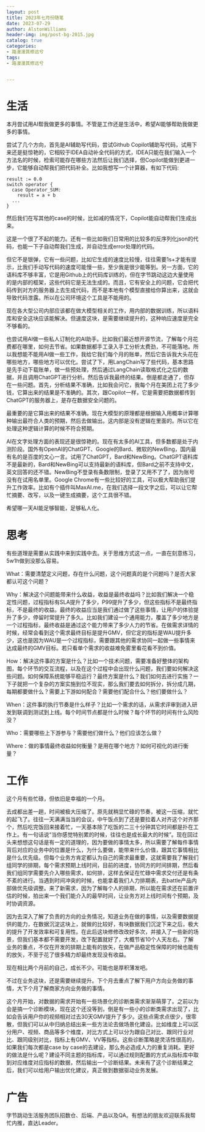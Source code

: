 ```yaml
---
layout: post
title: 2023年七月份随笔
date: 2023-07-29
author: AlstonWilliams
header-img: img/post-bg-2015.jpg
catalog: true
categories:
- 路漫漫其修远兮
tags:
- 路漫漫其修远兮


---
```


# 生活

本月尝试用AI帮我做更多的事情。不管是工作还是生活中，希望AI能够帮助我做更多的事情。

尝试了几个方向，首先是AI辅助写代码，尝试Github Copilot辅助写代码，试用下来还是挺惊艳的，它相较于IDEA自动补全代码的方式，IDEA只能在我们输入一个方法名的时候，检索可能存在哪些方法然后让我们选择，但Copilot能做到更进一步，它能够自动帮我们把代码补全。比如我想写一个计算器，有如下代码:

````
result := 0.0
switch operator {
  case Operator_SUM:
    result = a + b
  ...
}
````

然后我们在写其他的case的时候，比如减的情况下，Copilot能自动帮我们生成出来。

这是一个很了不起的能力。还有一些比如我们日常用的比较多的反序列化json的代码，也能一下子自动帮我们生成，并自动生成error处理的代码。

但它不是银弹，它有一些问题，比如它生成的速度比较慢，往往需要1s+才能有提示，比我们手动写代码的速度可能慢一些，至少我是很少能等到。另一方面，它的语料库不够丰富，它是用Github上的代码库训练的，但在字节跳动这边大量使用的是内部的框架，这些代码它是无法生成的。而且，它有安全上的问题，它会把代码传到对方的服务器上去生成代码，而不是本地有个模型直接给你算出来，这就会导致代码泄露。所以在公司环境这个工具是不能用的。

现在各大型公司内部应该都在做大模型相关的工作，用内部的数据训练，所以语料库和安全这块应该能解决。但速度这块，是需要继续提升的，这种响应速度是完全不够看的。

也尝试用AI做一些私人订制化的AI助手。比如我们最近想开源节流，了解每个月花费都在哪里，如何去节省。如果数据都手工录入手工分析太费劲，不可能落地。所以我想能不能用AI做一些工作，我给它我们每个月的账单，然后它告诉我大头花在哪些地方，哪些地方可以优化。尝试了下，用LangChain写了些代码，基本思路是先手动下载账单，做一些预处理，然后通过LangChain读取格式化之后的数据，并且调用ChatGPT进行分析。然后告诉我最终的结果。倒是都走通了，但存在一些问题。首先，分析结果不准确，比如我会问它，我每个月在美团上花了多少钱，它算出来的结果是不准确的。其次，跟Copilot一样，它是需要把数据都传到ChatGPT的服务器上，是存在数据安全问题的。

最重要的是它算出来的结果不准确。现在大模型的原理都是根据输入用概率计算哪种输出最符合人类的预期，然后去做输出。这内部是没有逻辑在里面的。所以它在处理这种逻辑计算的时候不符合预期。

AI在文字处理方面的表现还是很惊艳的。现在有太多的AI工具，但多数都是处于内测阶段。国外有OpenAI的ChatGPT、Google的Bard、微软的NewBing，国内最有名的是百度的文心一言。试用了ChatGPT，Bard和NewBing。ChatGPT语料库不是最新的，Bard和NewBing可以支持最新的语料库，但Bard之前不支持中文，英文回答的还不错。NewBing不登录有条数限制，登录了又用不了了，因为账号没有在试用名单里。Google Chrome有一些比较好的工具，可以极大帮助我们提升工作效率。比如有个插件叫MaxAI.me，在我们选择一段文字之后，可以让它帮忙摘要、改写，以及一键生成摘要，这个工具很不错。

希望哪一天AI能足够智能，足够私人化。

# 思考

有些道理是需要从实践中来到实践中去。关于思维方式这一点，一直在刻意练习，5w1h做到没那么容易。

What：需要清楚定义问题，存在什么问题，这个问题真的是个问题吗？是否大家都认可这个问题？

Why：解决这个问题能带来什么收益，收益是最终收益吗？比如我们解决一个稳定性问题，过程指标有SLA提升了多少，P99提升了多少，但这些指标不是最终指标，不是最终的收益。最终的收益应当是我们通过做了这些事情，让用户的体验提升了多少，停留时常提升了多久。比如我们建设一个通用能力，覆盖了多少地方是一个过程指标，最终收益是通过这个能力带来了多少人力的节省。在做需求详情的时候，经常会看到这个需求最终目标是提升GMV，但它定的指标是WAU提升多少，这也是因为WAU是一个过程指标，需要跟其他的需求协同一起做一些事情来达成最终的GMV目标。若只看单个需求的收益难免雾里看花看不到价值。

How：解决这件事的方案是什么？比如一个技术问题，需要准备好整体的架构图，每个环节的交互流程，以及在这个过程中会出现什么问题，我们要如何解决这些问题。如何保障系统能够平稳运行？最终方案是什么？我们如何去进行实施？一下子就把一个复杂的方案实施到位不现实，那么我们要去如何拆分，拆分成几期，每期都要做什么？需要上下游如何配合？需要他们配合什么？他们要做什么？

When：这件事的执行节奏是什么样子？比如一个需求的话，从需求评审到进入研发到联调到测试到上线。每个时间节点都是什么时候？每个环节的时间有什么风险没？

Who：需要哪些上下游参与？需要他们做什么？他们应该怎么做？

Where：做的事情最终收益如何衡量？是用在哪个地方？如何可视化的进行衡量？

# 工作

这个月有些忙碌，但依旧是幸福的一个月。

去成都出差一趟，时间被极大压缩了。原先就稍显忙碌的节奏，被这一压缩，就忙的起飞了。往往一天满满当当的会议，中午饭点到了还是要拉着人对齐这个对齐那个，然后吃完饭回来接着忙，一天基本除了吃饭的二三十分钟其它时间都是扑在工作上。有一句话说“当你感觉特别累的时候，往往也是成长最大的时候”。现在回过头来想想这句话是有一定的道理的，因为要做的事情太多，所以需要了解每件事情背后对应的业务中的位置是什么，为什么要做，能带来什么价值，跟其它事情相比是什么优先级。但每个业务方肯定都认为自己的需求最重要，这就需要我了解我们组同学的排期，每个需求预期上线时间，目前的进度，协同方的时间排期，然后看我们组同学需要先介入哪些需求，如何排，这样去保证在忙碌中需求交付还是有条不紊的进行。当遇到时间冲突的时候，也能拿着我们人力排期表，去battle产品内部做优先级调整。来了新需求，因为了解每个人的排期，所以能在需求还在前置评估的时候，拍出来一个我们能介入的最早时间，让业务方对上线时间有个预期，及时协调资源。

因为去深入了解了负责的方向的业务情况，知道业务在做的事情，以及需要数据提供的能力，在数据沉淀这块上，就做的比较好，有块数据我们沉淀下来之后，极大的提升了开发效率和可复用性。在此后这块修修改改好多次，并接入了一些新的场景，但我们基本都不需要开发，改下配置就好了，大概节省10个人天左右。了解业务的重点，不仅在开发的排期上能有的放矢，在做产品稳定性保障的时候也能有的放矢，不至于花了很多精力却最终发现没有收益。

现在相比两个月前的自己，成长不少。可能也是厚积薄发吧。

不过在业务这块，还是需要继续提升。下个月去重点了解下用户方向业务做的事情，大下个月了解商家方向业务做的事情。

这个月开始，对数据的需求开始有一些场景化的诊断类需求渐渐萌芽了。之前以为会是搞一个诊断模块，现在这个还没等到，倒是有一些小的诊断类需求出现了，比如会告诉用户你的视频相对过去30天GMV提升了多少。这些点需求点很少，很零散，但我们可以从中归纳总结出来一些方法论去做场景化建设。比如维度上可以区分用户、视频、商品等多个维度，对比方式上可以分为跟自己对比、跟同行业对比、跟同级别对比，指标上有GMV、VV等指标。这些诊断策略是灵活性很高的，如果我们每次都是case by case的去建设，那么务必造成人力的重复消耗。更好的做法是什么呢？建设不同主题的指标库，可以通过规则配置的方式从指标库中取到对应维度对应指标的数据，然后输出一个诊断结果。未来有了这个诊断结果之后，我们可以给用户输出优化建议，真正做到数据驱动业务发展。

# 广告

字节跳动生活服务团队招数仓、后端、产品以及QA。有想法的朋友欢迎联系我帮忙内推，直达Leader。
